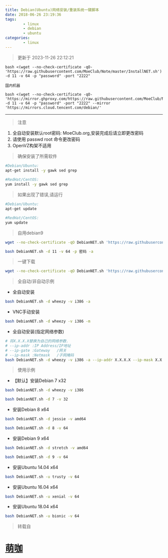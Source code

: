 ```yaml
---
title: Debian(Ubuntu)网络安装/重装系统一键脚本
date: 2018-06-26 23:19:36
tags: 
        - linux
        - debian
        - ubuntu
categories: 
        - linux
---
```


> 更新于 2023-11-26 22:12:21

```
bash <(wget --no-check-certificate -qO- 'https://raw.githubusercontent.com/MoeClub/Note/master/InstallNET.sh') -d 11 -v 64 -p "password" -port "2222"
```

`国内机器`

```
bash <(wget --no-check-certificate -qO- 'https://mirror.ghproxy.com/https://raw.githubusercontent.com/MoeClub/Note/master/InstallNET.sh') -d 11 -v 64 -p "password" -port "2222" --mirror 'https://mirrors.cloud.tencent.com/debian/'
```

---

> 注意

1. 全自动安装默认root密码: MoeClub.org,安装完成后请立即更改密码
2. 请使用 passwd root 命令更改密码
3. OpenVZ构架不适用

> 确保安装了所需软件

``` bash
#Debian/Ubuntu:
apt-get install -y gawk sed grep
 
#RedHat/CentOS:
yum install -y gawk sed grep
```

> 如果出现了错误,请运行

``` bash
#Debian/Ubuntu:
apt-get update

#RedHat/CentOS:
yum update
```

> 自用debian9
``` bash
wget --no-check-certificate -qO DebianNET.sh 'https://raw.githubusercontent.com/bakasine/Scripts/main/DebianNET.sh' && chmod a+x DebianNET.sh

bash DebianNET.sh -d 11 -v 64 -p 密码 -a
```

> 一键下载

``` bash
wget --no-check-certificate -qO DebianNET.sh 'https://raw.githubusercontent.com/bakasine/Scripts/main/DebianNET.sh' && chmod a+x DebianNET.sh
```

> 全自动/非自动示例

* 全自动安装

``` bash
bash DebianNET.sh -d wheezy -v i386 -a
```

* VNC手动安装

``` bash
bash DebianNET.sh -d wheezy -v i386 -m
```

* 全自动安装(指定网络参数)

``` bash
# 将X.X.X.X替换为自己的网络参数.
# --ip-addr :IP Address/IP地址
# --ip-gate :Gateway   /网关
# --ip-mask :Netmask   /子网掩码
bash DebianNET.sh -d wheezy -v i386 -a --ip-addr X.X.X.X --ip-mask X.X.X.X --ip-gate X.X.X.X
```

> 使用示例

* 【默认】安装Debian 7 x32

``` bash
bash DebianNET.sh -d wheezy -v i386
```

``` bash
bash DebianNET.sh -d 7 -v 32
```

* 安装Debian 8 x64

``` bash
bash DebianNET.sh -d jessie -v amd64
```

``` bash
bash DebianNET.sh -d 8 -v 64
```

* 安装Debian 9 x64

``` bash
bash DebianNET.sh -d stretch -v amd64
```

``` bash
bash DebianNET.sh -d 9 -v 64
```

* 安装Ubuntu 14.04 x64

``` bash
bash DebianNET.sh -u trusty -v 64
```

* 安装Ubuntu 16.04 x64

``` bash
bash DebianNET.sh -u xenial -v 64
```

* 安装Ubuntu 18.04 x64

``` bash
bash DebianNET.sh -u bionic -v 64
```

> 转载自

# [萌咖](https://github.com/MoeClub/Note)